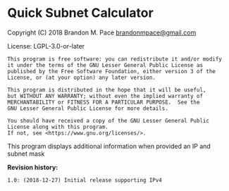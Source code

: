 # Quick Subnet Calculator

Copyright (C) 2018 Brandon M. Pace <brandonmpace@gmail.com>

License: LGPL-3.0-or-later

    This program is free software: you can redistribute it and/or modify
    it under the terms of the GNU Lesser General Public License as
    published by the Free Software Foundation, either version 3 of the
    License, or (at your option) any later version.

    This program is distributed in the hope that it will be useful,
    but WITHOUT ANY WARRANTY; without even the implied warranty of
    MERCHANTABILITY or FITNESS FOR A PARTICULAR PURPOSE.  See the
    GNU Lesser General Public License for more details.

    You should have received a copy of the GNU Lesser General Public
    License along with this program.
    If not, see <https://www.gnu.org/licenses/>.


This program displays additional information when provided an IP and subnet mask

**Revision history:**

    1.0: (2018-12-27) Initial release supporting IPv4
